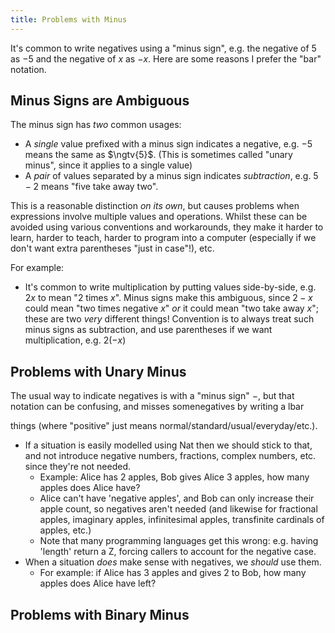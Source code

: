 ```yaml
---
title: Problems with Minus
---
```


It's common to write negatives using a "minus sign", e.g. the negative of $5$ as
$-5$ and the negative of $x$ as $-x$. Here are some reasons I prefer the "bar"
notation.

## Minus Signs are Ambiguous ##

The minus sign has *two* common usages:

 - A *single* value prefixed with a minus sign indicates a negative, e.g. $-5$
   means the same as $\ngtv{5}$. (This is sometimes called "unary minus",
   since it applies to a single value)
 - A *pair* of values separated by a minus sign indicates *subtraction*, e.g.
   $5-2$ means "five take away two".

This is a reasonable distinction *on its own*, but causes problems when
expressions involve multiple values and operations. Whilst these can be avoided
using various conventions and workarounds, they make it harder to learn, harder
to teach, harder to program into a computer (especially if we don't want extra
parentheses "just in case"!), etc.

For example:

 - It's common to write multiplication by putting values side-by-side, e.g. $2x$
   to mean "$2$ times $x$". Minus signs make this ambiguous, since $2-x$ could
   mean "two times negative $x$" *or* it could mean "two take away $x$"; these
   are two *very* different things! Convention is to always treat such minus
   signs as subtraction, and use parentheses if we want multiplication, e.g.
   $2(-x)$

## Problems with Unary Minus ##

The usual way to indicate negatives is with a "minus sign" $-$, but that
notation can be confusing, and misses somenegatives by writing a lbar

things (where "positive" just means normal/standard/usual/everyday/etc.).

 - If a situation is easily modelled using Nat then we should stick to that, and
not introduce negative numbers, fractions, complex numbers, etc. since they're
not needed.
    - Example: Alice has 2 apples, Bob gives Alice 3 apples, how many apples
does Alice have?
    - Alice can't have 'negative apples', and Bob can only increase their apple
count, so negatives aren't needed (and likewise for fractional apples,
imaginary apples, infinitesimal apples, transfinite cardinals of apples,
etc.)
    - Note that many programming languages get this wrong: e.g. having 'length'
return a Z, forcing callers to account for the negative case.
 - When a situation *does* make sense with negatives, we *should* use them.
    - For example: if Alice has 3 apples and gives 2 to Bob, how many apples
does Alice have left?

## Problems with Binary Minus ##
